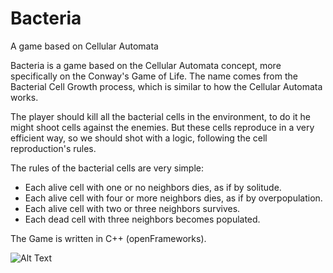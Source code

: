 # Bacteria
A game based on Cellular Automata

Bacteria is a game based on the Cellular Automata concept, more specifically on the Conway's Game of Life.
The name comes from the Bacterial Cell Growth process, which is similar to how the Cellular Automata works.
 
The player should kill all the bacterial cells in the environment, to do it he might shoot cells against the enemies. But these cells reproduce in a very efficient way, so we should shot with a logic, following the cell reproduction's rules.
 
The rules of the bacterial cells are very simple:
  - Each alive cell with one or no neighbors dies, as if by solitude.
  - Each alive cell with four or more neighbors dies, as if by overpopulation.
  - Each alive cell with two or three neighbors survives.
  - Each dead cell with three neighbors becomes populated.
  
  The Game is written in C++ (openFrameworks).

![Alt Text](https://imgur.com/4XxmhGK)
